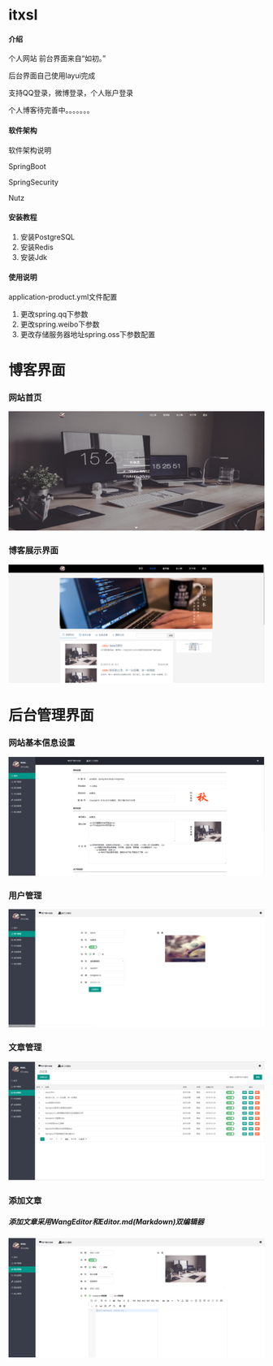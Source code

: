 # itxsl

#### 介绍
个人网站
前台界面来自“如初。” 

后台界面自己使用layui完成

支持QQ登录，微博登录，个人账户登录

个人博客待完善中。。。。。。。

#### 软件架构
软件架构说明

SpringBoot

SpringSecurity

Nutz


#### 安装教程

1. 安装PostgreSQL
2. 安装Redis
3. 安装Jdk

#### 使用说明

application-product.yml文件配置

1. 更改spring.qq下参数
2. 更改spring.weibo下参数
3. 更改存储服务器地址spring.oss下参数配置


# 博客界面
### 网站首页
![](images/20190131151036.png)
### 博客展示界面
![](images/20190131151049.png)

# 后台管理界面
### 网站基本信息设置
![](images/20190131150110.png)


### 用户管理
![](images/20190131151929.png)

### 文章管理
![](images/20190131150328.png)

### 添加文章
##### 添加文章采用WangEditor和Editor.md(Markdown)双编辑器
![](images/20190131150448.png)

